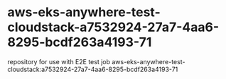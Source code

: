 # aws-eks-anywhere-test-cloudstack-a7532924-27a7-4aa6-8295-bcdf263a4193-71
repository for use with E2E test job aws-eks-anywhere-test-cloudstack:a7532924-27a7-4aa6-8295-bcdf263a4193-71
